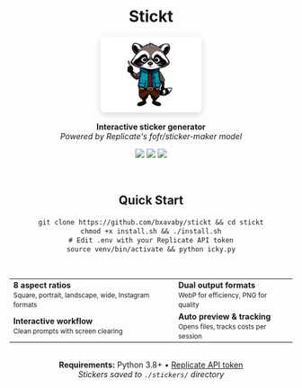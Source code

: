 <div align="center">

<h1>Stickt</h1>

<img src="assets/tr.webp" alt="Sticker Preview" width="180" style="border-radius: 8px; box-shadow: 0 4px 12px rgba(0,0,0,0.15);">

<p><strong>Interactive sticker generator</strong><br>
<em>Powered by Replicate's fofr/sticker-maker model</em></p>

<a href="https://python.org"><img src="https://img.shields.io/badge/Python-3.8+-3776ab.svg?style=flat&logo=python&logoColor=white"></a>
<a href="https://replicate.com"><img src="https://img.shields.io/badge/Replicate-API-8b5cf6.svg?style=flat"></a>
<img src="https://img.shields.io/badge/Format-WebP%20%7C%20PNG-22c55e.svg?style=flat">

</div>

<br>

<h2 align="center">Quick Start</h2>

<pre align="center"><code>git clone https://github.com/bxavaby/stickt && cd stickt
chmod +x install.sh && ./install.sh
# Edit .env with your Replicate API token
source venv/bin/activate && python icky.py</code></pre>

<br>

<table align="center">
<tr>
<td><strong>8 aspect ratios</strong><br><small>Square, portrait, landscape, wide, Instagram formats</small></td>
<td><strong>Dual output formats</strong><br><small>WebP for efficiency, PNG for quality</small></td>
</tr>
<tr>
<td><strong>Interactive workflow</strong><br><small>Clean prompts with screen clearing</small></td>
<td><strong>Auto preview & tracking</strong><br><small>Opens files, tracks costs per session</small></td>
</tr>
</table>

<br>

<div align="center">
<strong>Requirements:</strong> Python 3.8+ • <a href="https://replicate.com">Replicate API token</a><br>
<em>Stickers saved to <code>./stickers/</code> directory</em>
</div>
